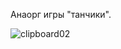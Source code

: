 Анаорг игры "танчики".











![clipboard02](https://cloud.githubusercontent.com/assets/11579235/25567428/b160998e-2df5-11e7-8e4c-aab77f27079e.jpg)
